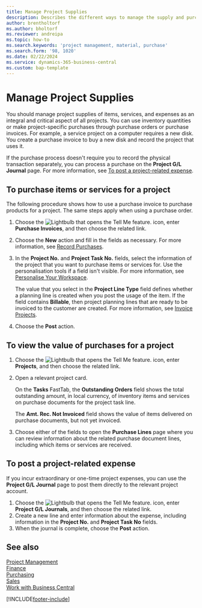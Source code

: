 ```yaml
---
title: Manage Project Supplies
description: Describes the different ways to manage the supply and purchase of material and services for projects.
author: brentholtorf
ms.author: bholtorf
ms.reviewer: andreipa
ms.topic: how-to
ms.search.keywords: 'project management, material, purchase'
ms.search.form: '98, 1020'
ms.date: 02/22/2024
ms.service: dynamics-365-business-central
ms.custom: bap-template
---
```

# Manage Project Supplies

You should manage project supplies of items, services, and expenses as an integral and critical aspect of all projects. You can use inventory quantities or make project-specific purchases through purchase orders or purchase invoices. For example, a service project on a computer requires a new disk. You create a purchase invoice to buy a new disk and record the project that uses it.

If the purchase process doesn't require you to record the physical transaction separately, you can process a purchase on the **Project G/L Journal** page. For more information, see [To post a project-related expense](projects-how-manage-project-supplies.md#to-post-a-project-related-expense).

## To purchase items or services for a project

The following procedure shows how to use a purchase invoice to purchase products for a project. The same steps apply when using a purchase order.  

1. Choose the ![Lightbulb that opens the Tell Me feature.](media/ui-search/search_small.png "Tell me what you want to do") icon, enter **Purchase Invoices**, and then choose the related link.  
2. Choose the **New** action and fill in the fields as necessary. For more information, see [Record Purchases](purchasing-how-record-purchases.md).
3. In the **Project No.** and **Project Task No.** fields, select the information of the project that you want to purchase items or services for. Use the personalisation tools if a field isn't visible. For more information, see [Personalise Your Workspace](ui-personalization-user.md).

    The value that you select in the **Project Line Type** field defines whether a planning line is created when you post the usage of the item. If the field contains **Billable**, then project planning lines that are ready to be invoiced to the customer are created. For more information, see [Invoice Projects](projects-how-invoice-jobs.md).
4. Choose the **Post** action.

## To view the value of purchases for a project

1. Choose the ![Lightbulb that opens the Tell Me feature.](media/ui-search/search_small.png "Tell me what you want to do") icon, enter **Projects**, and then choose the related link.
2. Open a relevant project card.

    On the **Tasks** FastTab, the **Outstanding Orders** field shows the total outstanding amount, in local currency, of inventory items and services on purchase documents for the project task line.  

    The **Amt. Rec. Not Invoiced** field shows the value of items delivered on purchase documents, but not yet invoiced.  
3. Choose either of the fields to open the **Purchase Lines** page where you can review information about the related purchase document lines, including which items or services are received.

## To post a project-related expense

If you incur extraordinary or one-time project expenses, you can use the **Project G/L Journal** page to post them directly to the relevant project account.

1. Choose the ![Lightbulb that opens the Tell Me feature.](media/ui-search/search_small.png "Tell me what you want to do") icon, enter **Project G/L Journals**, and then choose the related link.  
2. Create a new line and enter information about the expense, including information in the **Project No.** and **Project Task No** fields.  
3. When the journal is complete, choose the **Post** action.

## See also 

[Project Management](projects-manage-projects.md)  
[Finance](finance.md)  
[Purchasing](purchasing-manage-purchasing.md)  
[Sales](sales-manage-sales.md)  
[Work with Business Central](ui-work-product.md)  

[!INCLUDE[footer-include](includes/footer-banner.md)]
